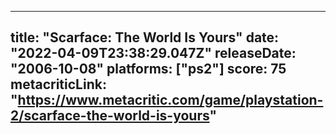 
---
title: "Scarface: The World Is Yours"
date: "2022-04-09T23:38:29.047Z"
releaseDate: "2006-10-08"
platforms: ["ps2"]
score: 75
metacriticLink: "https://www.metacritic.com/game/playstation-2/scarface-the-world-is-yours"
---
